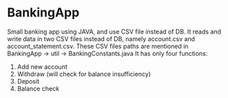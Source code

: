 # BankingApp
Small banking app using JAVA, and use CSV file instead of DB.
It reads and write data in two CSV files instead of DB, namely account.csv and account_statement.csv.
These CSV files paths are mentioned in BankingApp -> util -> BankingConstants.java
It has only four functions:
1. Add new account
2. Withdraw (will check for balance insufficiency)
3. Deposit
4. Balance check

